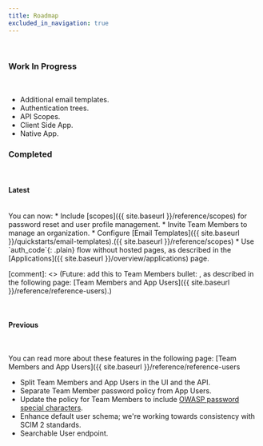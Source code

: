 ```yaml
---
title: Roadmap
excluded_in_navigation: true
---
```


<br>

### Work In Progress

<br>

* Additional email templates.
* Authentication trees.
* API Scopes.
* Client Side App.
* Native App.


### Completed

<br>

#### Latest
<br>
You can now:
* Include [scopes]({{ site.baseurl }}/reference/scopes) for password reset and user profile management.
* Invite Team Members to manage an organization.
* Configure [Email Templates]({{ site.baseurl }}/quickstarts/email-templates).({{ site.baseurl }}/reference/scopes)
* Use `auth_code`{: .plain} flow without hosted pages, as described in the [Applications]({{ site.baseurl }}/overview/applications) page.

[comment]: <> (Future: add this to Team Members bullet: , as described in the following page: [Team Members and App Users]({{ site.baseurl }}/reference/reference-users).)

<br>

#### Previous

<br>

You can read more about these features in the following page: [Team Members and App Users]({{ site.baseurl }}/reference/reference-users

* Split Team Members and App Users in the UI and the API.
* Separate Team Member password policy from App Users.
* Update the policy for Team Members to include [OWASP password special characters](https://www.owasp.org/index.php/Password_special_characters).
* Enhance default user schema; we're working towards consistency with SCIM 2 standards.
* Searchable User endpoint.
